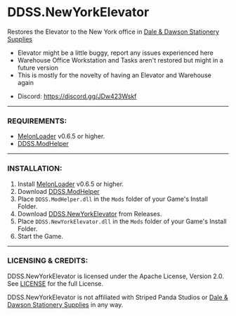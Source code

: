 # DDSS.NewYorkElevator
Restores the Elevator to the New York office in [Dale & Dawson Stationery Supplies](https://store.steampowered.com/app/2920570/Dale__Dawson_Stationery_Supplies/)

- Elevator might be a little buggy, report any issues experienced here
- Warehouse Office Workstation and Tasks aren't restored but might in a future version
- This is mostly for the novelty of having an Elevator and Warehouse again

* Discord: https://discord.gg/JDw423Wskf

---

### REQUIREMENTS:

- [MelonLoader](https://github.com/LavaGang/MelonLoader/releases) v0.6.5 or higher.
- [DDSS.ModHelper](https://github.com/HerpDerpinstine/DDSS.ModHelper/releases)

---

### INSTALLATION:

1) Install [MelonLoader](https://github.com/LavaGang/MelonLoader/releases) v0.6.5 or higher.
2) Download [DDSS.ModHelper](https://github.com/HerpDerpinstine/DDSS.ModHelper/releases)
3) Place ``DDSS.ModHelper.dll`` in the ``Mods`` folder of your Game's Install Folder.
4) Download [DDSS.NewYorkElevator](https://github.com/HerpDerpinstine/DDSS.NewYorkElevator/releases) from Releases.
5) Place ``DDSS.NewYorkElevator.dll`` in the ``Mods`` folder of your Game's Install Folder.
6) Start the Game.

---

### LICENSING & CREDITS:

DDSS.NewYorkElevator is licensed under the Apache License, Version 2.0. See [LICENSE](https://github.com/HerpDerpinstine/DDSS.NewYorkElevator/blob/main/LICENSE.md) for the full License.

DDSS.NewYorkElevator is not affiliated with Striped Panda Studios or [Dale & Dawson Stationery Supplies](https://store.steampowered.com/app/2920570/Dale__Dawson_Stationery_Supplies/) in any way.
